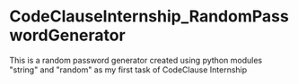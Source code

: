 # CodeClauseInternship_RandomPasswordGenerator
This is a random password generator created using python modules "string" and "random" as my first task of CodeClause Internship
